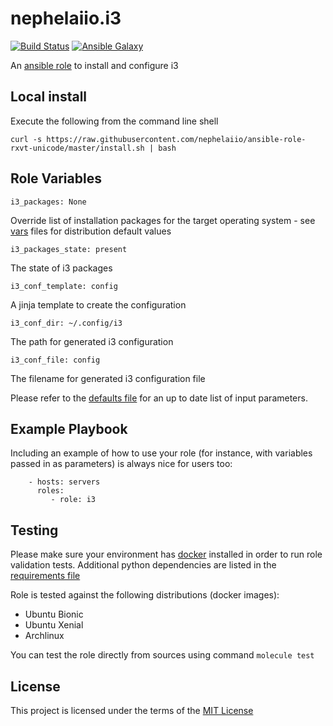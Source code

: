 # nephelaiio.i3

[![Build Status](https://travis-ci.org/nephelaiio/ansible-role-i3.svg?branch=master)](https://travis-ci.org/nephelaiio/ansible-role-i3)
[![Ansible Galaxy](http://img.shields.io/badge/ansible--galaxy-systemd--service-blue.svg)](https://galaxy.ansible.com/nephelaiio/i3/)

An [ansible role](https://galaxy.ansible.com/nephelaiio/i3) to install and configure i3

## Local install

Execute the following from the command line shell

```
curl -s https://raw.githubusercontent.com/nephelaiio/ansible-role-rxvt-unicode/master/install.sh | bash
```

## Role Variables

```
i3_packages: None
```
Override list of installation packages for the target operating system - see [vars](/vars) files for distribution default values

```
i3_packages_state: present
```
The state of i3 packages
```
i3_conf_template: config
```
A jinja template to create the configuration
```
i3_conf_dir: ~/.config/i3
```
The path for generated i3 configuration
```
i3_conf_file: config
```
The filename for generated i3 configuration file

Please refer to the [defaults file](/defaults/main.yml) for an up to date list of input parameters.

## Example Playbook

Including an example of how to use your role (for instance, with variables passed in as parameters) is always nice for users too:

```
    - hosts: servers
      roles:
         - role: i3
```

## Testing

Please make sure your environment has [docker](https://www.docker.com) installed in order to run role validation tests. Additional python dependencies are listed in the [requirements file](https://github.com/nephelaiio/ansible-role-requirements/blob/master/requirements.txt)

Role is tested against the following distributions (docker images):
  * Ubuntu Bionic
  * Ubuntu Xenial
  * Archlinux

You can test the role directly from sources using command ` molecule test `

## License

This project is licensed under the terms of the [MIT License](/LICENSE)
